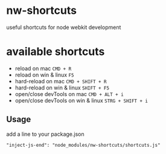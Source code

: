 # nw-shortcuts
useful shortcuts for node webkit development

# available shortcuts
- reload on mac `CMD + R`
- reload on win & linux `F5`
- hard-reload on mac `CMD + SHIFT + R`
- hard-reload on win & linux `SHIFT + F5`
- open/close devTools on mac `CMD + ALT + i`
- open/close devTools on win & linux `STRG + SHIFT + i`

## Usage
add a line to your package.json
```
"inject-js-end": "node_modules/nw-shortcuts/shortcuts.js"
```
